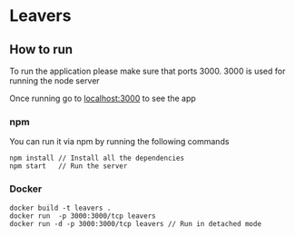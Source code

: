 # Leavers
## How to run
To run the application please make sure that ports 3000. 3000 is used for running the node server

Once running go to [localhost:3000](http://localhost:3000) to see the app

### npm
You can run it via npm by running the following commands
```
npm install // Install all the dependencies
npm start   // Run the server
```
### Docker
```
docker build -t leavers .
docker run  -p 3000:3000/tcp leavers 
docker run -d -p 3000:3000/tcp leavers // Run in detached mode
```
